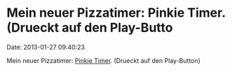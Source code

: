 Mein neuer Pizzatimer: Pinkie Timer. (Drueckt auf den Play-Butto
================================================================

Date: 2013-01-27 09:40:23

Mein neuer Pizzatimer: [Pinkie
Timer](http://klarnetist.deviantart.com/art/Pinkie-Timer-339460405).
(Drueckt auf den Play-Button)
